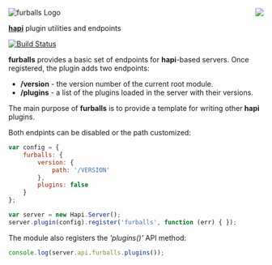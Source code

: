 <a href="/walmartlabs/blammo"><img src="https://raw.github.com/walmartlabs/blammo/master/images/from.png" align="right" /></a>
![furballs Logo](https://raw.github.com/walmartlabs/furballs/master/images/furballs.png)

[**hapi**](https://github.com/walmartlabs/hapi) plugin utilities and endpoints

[![Build Status](https://secure.travis-ci.org/walmartlabs/furballs.png)](http://travis-ci.org/walmartlabs/furballs)

**furballs** provides a basic set of endpoints for **hapi**-based servers. Once registered, the plugin adds two endpoints:
- __/version__ - the version number of the current root module.
- __/plugins__ - a list of the plugins loaded in the server with their versions.

The main purpose of **furballs** is to provide a template for writing other **hapi** plugins.

Both endpints can be disabled or the path customized:
```javascript
var config = {
    furballs: {
        version: {
            path: '/VERSION'
        },
        plugins: false
    }
};

var server = new Hapi.Server();
server.plugin(config).register('furballs', function (err) { });
```

The module also registers the _'plugins()'_ API method:
```javascript
console.log(server.api.furballs.plugins());
```

